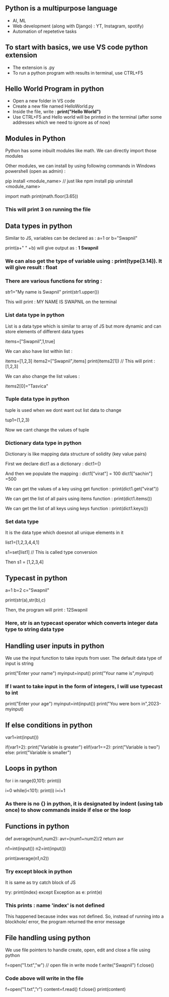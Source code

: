 ## Python is a multipurpose language 

- AI, ML
- Web development (along with Django) : YT, Instagram, spotify)
- Automation of repetetive tasks 

## To start with basics, we use VS code python extension

- The extension is .py 
- To run a python program with results in terminal, use CTRL+F5


## Hello World Program in python 

- Open a new folder in VS code 
- Create a new file named HelloWorld.py
- Inside the file, write : **print("Hello World")**
- Use CTRL+F5 and Hello world will be printed in the terminal (after some addresses which we need to ignore as of now)


## Modules in Python 

Python has some inbuilt modules like math. We can directly import those modules 

Other modules, we can install by using following commands in Windows powershell (open as admin) : 

pip install <module_name> // just like npm install <package name>
pip uninstall <module_name>

import math
print(math.floor(3.65))

### This will print 3 on running the file 


## Data types in python 

Similar to JS, variables can be declared as : a=1 or b="Swapnil"

print(a+" " +b) will give output as : **1 Swapnil**

### We can also get the type of variable using : print(type(3.14)). It will give result : float

### There are various functions for string : 

str1="My name is Swapnil"
print(str1.upper())

This will print : MY NAME IS SWAPNIL on the terminal 


### List data type in python 

List is a data type which is similar to array of JS but more dynamic and can store elements of different data types 

items=["Swapnil",1,true]

We can also have list within list : 

items=[1,2,3]
items2=["Swapnil",items]
print(items2[1]) // This will print : [1,2,3]


We can also change the list values : 

items2[0]="Tasvica"



### Tuple data type in python

tuple is used when we dont want out list data to change

tup1=(1,2,3)

Now we cant change the values of tuple 



### Dictionary data type in python 

Dictionary is like mapping data structure of solidity (key value pairs)

First we declare dict1 as a dictionary : 
dict1={}

And then we populate the mapping  : 
dict1["virat"] = 100
dict1["sachin"] =500

We can get the values of a key using get function : 
print(dict1.get("virat"))

We can get the list of all pairs using items function : 
print(dict1.items())

We can get the list of all keys using keys function : 
print(dict1.keys())


### Set data type 

It is the data type which doesnot all unique elements in it 

list1=[1,2,3,4,4,1]

s1=set[list1] // This is called type conversion

Then s1 = [1,2,3,4]



## Typecast in python 

a=1
b=2
c="Swapnil"

print(str(a),str(b),c)

Then, the program will print : 12Swapnil

### Here, str is an typecast operator which converts integer data type to string data type



## Handling user inputs in python 

We use the input function to take inputs from user. The default data type of input is string 

print("Enter your name")
myinput=input()
print("Your name is",myinput)

### If I want to take input in the form of integers, I will use typecast to int

print("Enter your age")
myinput=int(input())
print("You were born in",2023-myinput)




## If else conditions in python 

var1=int(input())

if(var1>2):
    print("Variable is greater")
elif(var1==2):
    print("Variable is two")
else:
    print("Variable is smaller")



## Loops in python 

for i in range(0,101):
    print(i)


i=0
while(i<101):
    print(i)
    i=i+1



### As there is no {} in python, it is designated by indent (using tab once) to show commands inside if else or the loop




## Functions in python 

def average(num1,num2):
    avr=(num1+num2)/2
    return avr

n1=int(input())
n2=int(input())

print(average(n1,n2))


### Try except block in python 

It is same as try catch block of JS 

try:
    print(index)
except Exception as e:
    print(e)


### This prints : name 'index' is not defined

This happened because index was not defined. So, instead of running into a blockhole/ error, the program returned the error message 




## File handling using python 

We use file pointers to handle create, open, edit and close a file using python 

f=open("1.txt","w") // open file in write mode 
f.write("Swapnil")
f.close()

### Code above will write in the file 

f=open("1.txt","r")
content=f.read()
f.close()
print(content)
